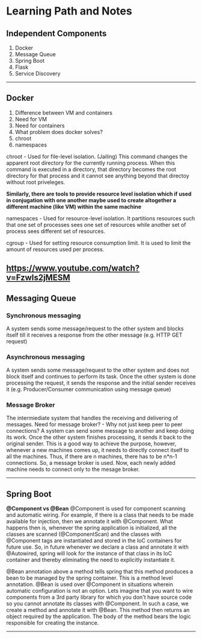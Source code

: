 # Learning Path and Notes

## Independent Components

1. Docker
2. Message Queue
3. Spring Boot
4. Flask
5. Service Discovery


---

## Docker

1. Difference between VM and containers
2. Need for VM
3. Need for containers
4. What problem does docker solves?
5. chroot
6. namespaces


chroot - Used for file-level isolation. (Jailing)
This command changes the apparent root directory for the currently running process. When this command is executed in a directory, that directory becomes the root directory for that process and it cannot see anything beyond that directoy without root priveleges. 

**Similarly, there are tools to provide resource level isolation which if used in conjugation with one another maybe used to create altogether a different machine (like VM) within the same machine**

namespaces - Used for resource-level isolation.
It partitions resources such that one set of processes sees one set of resources while another set of process sees different set of resources.

cgroup - Used for setting resource consumption limit.
It is used to limit the amount of resources used per process.

https://www.youtube.com/watch?v=FzwIs2jMESM
---

## Messaging Queue

### Synchronous messaging

A system sends some message/request to the other system and blocks itself till it receives a response from the other message (e.g. HTTP GET request)

### Asynchronous messaging

A system sends some message/request to the other system and does not block itself and continues to perform its task. Once the other system is done processing the request, it sends the response and the initial sender receives it (e.g. Producer/Consumer communication using message queue)

### Message Broker

The intermiediate system that handles the receiving and delivering of messages. Need for message broker? - Why not just keep peer to peer connections? A system can send some message to another and keep doing its work. Once the other system finishes processing, it sends it back to the  original sender.  This is a good way to achieve the purpose, however, whenever a new machines comes up, it needs to directly connect itself to all the machines. Thus, if there are n machines, there has to be n*n-1 connections. So, a message broker is used. Now, each newly added machine needs to connect only to the mesage broker.

---

## Spring Boot

**@Component vs @Bean**
@Component is used for component scanning and automatic wiring. For example, if there is a class that needs to be made available for injection, then we annotate it with @Component. What happens then is, whenever the spring application is initialized, all the classes are scanned (@ComponentScan) and the classes with @Component tags are instantiated and stored in the IoC containers for future use. So, in future whenever we declare a class and annotate it with @Autowired, spring will look for the instance of that class in its IoC container and thereby eliminating the need to explicitly instantiate it.

@Bean annotation above a method tells spring that this method produces a bean to be managed by the spring container. This is a method level annotation. @Bean is used over @Component in situations wherein automatic configuration is not an option. Lets imagine that you want to wire components from a 3rd party library for which you don't have source code so you cannot annotate its classes with @Component. In such a case, we create a method and annotate it with @Bean. This method then returns an object required by the application. The body of the method bears the logic responsible for creating the instance.

---